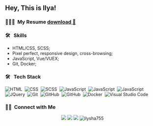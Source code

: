 ## Hey, This is Ilya!

### 👨🏻‍💻 &nbsp;My Resume <a download href="https://github.com/ilysha755/ilysha-portfolio/blob/main/src/assets/ilya755.pdff">download 💾</a>

### 🛠 &nbsp; Skills
- HTML/CSS, SCSS;
- Pixel perfect, responsive design, cross-browsing;
- JavaScript, Vue/VUEX;
- Git, Docker;

### 🛠 &nbsp; Tech Stack

![HTML](https://img.shields.io/badge/-HTML-05122A?style=flat&logo=HTML5)&nbsp;
![CSS](https://img.shields.io/badge/-CSS-05122A?style=flat&logo=CSS3&logoColor=1572B6)&nbsp;
![SCSS](https://img.shields.io/badge/-Sass-05122A?style=flat&logo=SASS)&nbsp;
![JavaScript](https://img.shields.io/badge/-JavaScript-05122A?style=flat&logo=javascript)&nbsp;
![JavaScript](https://img.shields.io/badge/-Vue_JS-05122A?style=flat&logo=vuedotjs)&nbsp;
![JavaScript](https://img.shields.io/badge/--05122A?style=flat&logo=)&nbsp;
![JQuery](https://img.shields.io/badge/-JQuery-05122A?style=flat&logo=JQuery)&nbsp;
![Git](https://img.shields.io/badge/-Git-05122A?style=flat&logo=git)&nbsp;
![GitHub](https://img.shields.io/badge/-GitHub-05122A?style=flat&logo=github)&nbsp;
![GitHub](https://img.shields.io/badge/-BitBucket-05122A?style=flat&logo=bitbucket)&nbsp;
![Docker](https://img.shields.io/badge/-Docker-05122A?style=flat&logo=Docker)&nbsp;
![Visual Studio Code](https://img.shields.io/badge/-Visual%20Studio%20Code-05122A?style=flat&logo=visual-studio-code&logoColor=007ACC)&nbsp;


### 🤝🏻 &nbsp;Connect with Me

<p align="center">
<a href="https://t.me/ilysha755"><img src="https://img.shields.io/badge/-Telegram-0077B5?style=flat&logo=Telegram&logoColor=white"/></a>
<a href="mailto:ilyarubtcov755@gmail.com"><img src="https://img.shields.io/badge/-GMail-c14438?style=flat&logo=Gmail&logoColor=white&link=mailto:ilyarubtcov755@gmail.com"/></a>
<a href="https://github.com/ilysha755"><img src="https://img.shields.io/badge/-GitHub-grey?style=flat&logo=github&logoColor=white"/></a>
<img src=https://komarev.com/ghpvc/?username=ilysha755 alt=ilysha755 />
</p>

[//]: # (&#40;dark, nord, graywhite, vision-friendly-dark&#41;)
